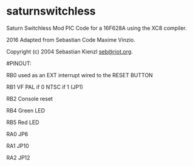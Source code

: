 # saturnswitchless

Saturn Switchless Mod PIC Code for a 16F628A using the XC8 compiler.

2016 Adapted from Sebastian Code Maxime Vinzio. 

Copyright (c) 2004 Sebastian Kienzl <seb@riot.org>.

#PINOUT:

 RB0 used as an EXT interrupt wired to the RESET BUTTON
 
 RB1 VF PAL if 0 NTSC if 1 (JP1)
 
 RB2 Console reset
 
 RB4 Green LED
 
 RB5 Red   LED

 RA0 JP6
 
 RA1 JP10
 
 RA2 JP12
 
 
